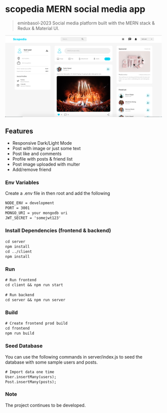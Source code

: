 # scopedia MERN social media app

> eminbasol-2023
> Social media platform built with the MERN stack & Redux & Material UI.


![screenshot](https://github.com/eminbasol/mern-social-media/blob/main/ss/ss1.png)

## Features

- Responsive Dark/Light Mode
- Post with image or just some text
- Post like and comments
- Profile with posts & friend list
- Post image uploaded with multer
- Add/remove friend


### Env Variables

Create a .env file in then root and add the following

```
NODE_ENV = development
PORT = 3001
MONGO_URI = your mongodb uri
JWT_SECRET = 'somejwt123'
```

### Install Dependencies (frontend & backend)

```
cd server
npm install
cd ../client
npm install
```

### Run

```
# Run frontend 
cd client && npm run start

# Run backend 
cd server && npm run server
```

### Build 

```
# Create frontend prod build
cd frontend
npm run build
```

### Seed Database

You can use the following commands in server/index.js to seed the database with some sample users and posts.

```
# Import data one time
User.insertMany(users);
Post.insertMany(posts);
```


### Note

The project continues to be developed.

